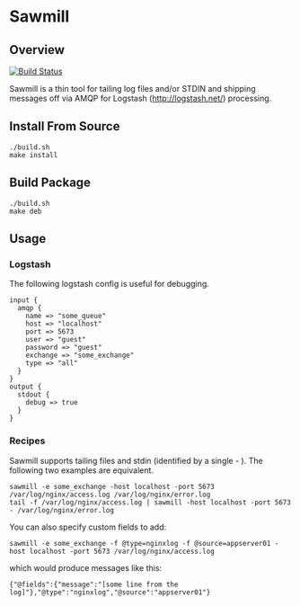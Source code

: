 # Sawmill

## Overview

[![Build Status](https://secure.travis-ci.org/jbussdieker/sawmill.png)](http://travis-ci.org/jbussdieker/sawmill)

Sawmill is a thin tool for tailing log files and/or STDIN and shipping messages off via AMQP for Logstash (http://logstash.net/) processing.

## Install From Source

`````
./build.sh
make install
`````

## Build Package

`````
./build.sh
make deb
`````

## Usage

### Logstash

The following logstash config is useful for debugging.

`````
input {
  amqp {
    name => "some_queue"
    host => "localhost"
    port => 5673
    user => "guest"
    password => "guest"
    exchange => "some_exchange"
    type => "all"
  }
}
output {
  stdout {
    debug => true
  }
}
`````

### Recipes

Sawmill supports tailing files and stdin (identified by a single - ). The following two examples are equivalent.

`````
sawmill -e some_exchange -host localhost -port 5673 /var/log/nginx/access.log /var/log/nginx/error.log
tail -f /var/log/nginx/access.log | sawmill -host localhost -port 5673 - /var/log/nginx/error.log
`````

You can also specify custom fields to add:

`````
sawmill -e some_exchange -f @type=nginxlog -f @source=appserver01 -host localhost -port 5673 /var/log/nginx/access.log
`````

which would produce messages like this:

`````
{"@fields":{"message":"[some line from the log]"},"@type":"nginxlog","@source":"appserver01"}
`````
